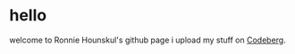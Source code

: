 # hello

welcome to Ronnie Hounskul's github page
i upload my stuff on [Codeberg](https://codeberg.org/veeronniecaw). 
